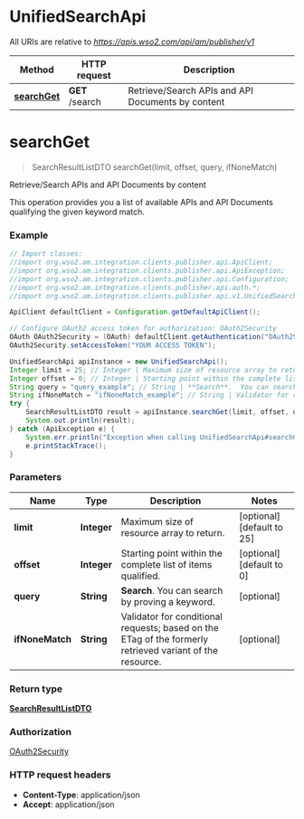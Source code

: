# UnifiedSearchApi

All URIs are relative to *https://apis.wso2.com/api/am/publisher/v1*

Method | HTTP request | Description
------------- | ------------- | -------------
[**searchGet**](UnifiedSearchApi.md#searchGet) | **GET** /search | Retrieve/Search APIs and API Documents by content 


<a name="searchGet"></a>
# **searchGet**
> SearchResultListDTO searchGet(limit, offset, query, ifNoneMatch)

Retrieve/Search APIs and API Documents by content 

This operation provides you a list of available APIs and API Documents qualifying the given keyword match. 

### Example
```java
// Import classes:
//import org.wso2.am.integration.clients.publisher.api.ApiClient;
//import org.wso2.am.integration.clients.publisher.api.ApiException;
//import org.wso2.am.integration.clients.publisher.api.Configuration;
//import org.wso2.am.integration.clients.publisher.api.auth.*;
//import org.wso2.am.integration.clients.publisher.api.v1.UnifiedSearchApi;

ApiClient defaultClient = Configuration.getDefaultApiClient();

// Configure OAuth2 access token for authorization: OAuth2Security
OAuth OAuth2Security = (OAuth) defaultClient.getAuthentication("OAuth2Security");
OAuth2Security.setAccessToken("YOUR ACCESS TOKEN");

UnifiedSearchApi apiInstance = new UnifiedSearchApi();
Integer limit = 25; // Integer | Maximum size of resource array to return. 
Integer offset = 0; // Integer | Starting point within the complete list of items qualified. 
String query = "query_example"; // String | **Search**.  You can search by proving a keyword. 
String ifNoneMatch = "ifNoneMatch_example"; // String | Validator for conditional requests; based on the ETag of the formerly retrieved variant of the resource. 
try {
    SearchResultListDTO result = apiInstance.searchGet(limit, offset, query, ifNoneMatch);
    System.out.println(result);
} catch (ApiException e) {
    System.err.println("Exception when calling UnifiedSearchApi#searchGet");
    e.printStackTrace();
}
```

### Parameters

Name | Type | Description  | Notes
------------- | ------------- | ------------- | -------------
 **limit** | **Integer**| Maximum size of resource array to return.  | [optional] [default to 25]
 **offset** | **Integer**| Starting point within the complete list of items qualified.  | [optional] [default to 0]
 **query** | **String**| **Search**.  You can search by proving a keyword.  | [optional]
 **ifNoneMatch** | **String**| Validator for conditional requests; based on the ETag of the formerly retrieved variant of the resource.  | [optional]

### Return type

[**SearchResultListDTO**](SearchResultListDTO.md)

### Authorization

[OAuth2Security](../README.md#OAuth2Security)

### HTTP request headers

 - **Content-Type**: application/json
 - **Accept**: application/json

